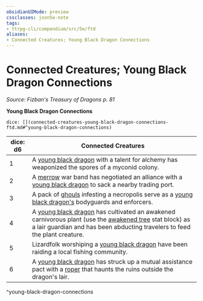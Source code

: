 ```yaml
---
obsidianUIMode: preview
cssclasses: json5e-note
tags:
- ttrpg-cli/compendium/src/5e/ftd
aliases:
- Connected Creatures; Young Black Dragon Connections
---
```

# Connected Creatures; Young Black Dragon Connections
*Source: Fizban's Treasury of Dragons p. 81* 

**Young Black Dragon Connections**

`dice: [](connected-creatures-young-black-dragon-connections-ftd.md#^young-black-dragon-connections)`

| dice: d6 | Connected Creatures |
|----------|---------------------|
| 1 | A [young black dragon](Інструменти%20ДМ/CLI/bestiary/dragon/young-black-dragon-xmm.md) with a talent for alchemy has weaponized the spores of a myconid colony. |
| 2 | A [merrow](Інструменти%20ДМ/CLI/bestiary/monstrosity/merrow-xmm.md) war band has negotiated an alliance with a [young black dragon](Інструменти%20ДМ/CLI/bestiary/dragon/young-black-dragon-xmm.md) to sack a nearby trading port. |
| 3 | A pack of [ghouls](Інструменти%20ДМ/CLI/bestiary/undead/ghoul-xmm.md) infesting a necropolis serve as a [young black dragon's](Інструменти%20ДМ/CLI/bestiary/dragon/young-black-dragon-xmm.md) bodyguards and enforcers. |
| 4 | A [young black dragon](Інструменти%20ДМ/CLI/bestiary/dragon/young-black-dragon-xmm.md) has cultivated an awakened carnivorous plant (use the [awakened tree](Інструменти%20ДМ/CLI/bestiary/plant/awakened-tree-xmm.md) stat block) as a lair guardian and has been abducting travelers to feed the plant creature. |
| 5 | Lizardfolk worshiping a [young black dragon](Інструменти%20ДМ/CLI/bestiary/dragon/young-black-dragon-xmm.md) have been raiding a local fishing community. |
| 6 | A [young black dragon](Інструменти%20ДМ/CLI/bestiary/dragon/young-black-dragon-xmm.md) has struck up a mutual assistance pact with a [roper](Інструменти%20ДМ/CLI/bestiary/aberration/roper-xmm.md) that haunts the ruins outside the dragon's lair. |
^young-black-dragon-connections